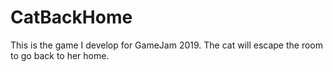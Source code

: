 # CatBackHome
This is the game I develop for GameJam 2019. The cat will escape the room to go back to her home. 
